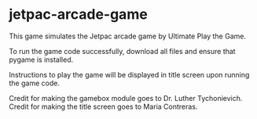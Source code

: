 # jetpac-arcade-game

This game simulates the Jetpac arcade game by Ultimate Play the Game.

To run the game code successfully, download all files and ensure that pygame is installed.

Instructions to play the game will be displayed in title screen upon running the game code.

Credit for making the gamebox module goes to Dr. Luther Tychonievich. Credit for making the title screen goes to Maria Contreras.
